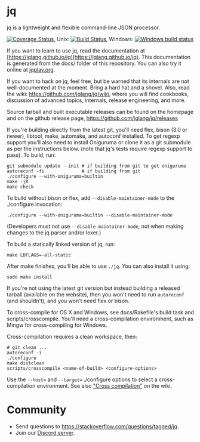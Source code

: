jq
==

jq is a lightweight and flexible command-line JSON processor.

[![Coverage Status](https://coveralls.io/repos/stedolan/jq/badge.svg?branch=master&service=github)](https://coveralls.io/github/stedolan/jq?branch=master),
Unix: [![Build Status](https://travis-ci.org/stedolan/jq.svg?branch=master)](https://travis-ci.org/stedolan/jq),
Windows: [![Windows build status](https://ci.appveyor.com/api/projects/status/mi816811c9e9mx29?svg=true)](https://ci.appveyor.com/project/stedolan/jq)


If you want to learn to use jq, read the documentation at
[https://jqlang.github.io/jq](https://jqlang.github.io/jq).  This
documentation is generated from the docs/ folder of this repository.
You can also try it online at [jqplay.org](https://jqplay.org).

If you want to hack on jq, feel free, but be warned that its internals
are not well-documented at the moment. Bring a hard hat and a
shovel.  Also, read the wiki: https://github.com/jqlang/jq/wiki, where
you will find cookbooks, discussion of advanced topics, internals,
release engineering, and more.

Source tarball and built executable releases can be found on the
homepage and on the github release page, https://github.com/jqlang/jq/releases

If you're building directly from the latest git, you'll need flex,
bison (3.0 or newer), libtool, make, automake, and autoconf installed.
To get regexp support you'll also need to install Oniguruma or clone it as a
git submodule as per the instructions below.
(note that jq's tests require regexp support to pass).  To build, run:

    git submodule update --init # if building from git to get oniguruma
    autoreconf -fi              # if building from git
    ./configure --with-oniguruma=builtin
    make -j8
    make check

To build without bison or flex, add `--disable-maintainer-mode` to the
./configure invocation:

    ./configure --with-oniguruma=builtin --disable-maintainer-mode

(Developers must not use `--disable-maintainer-mode`, not when making
changes to the jq parser and/or lexer.)

To build a statically linked version of jq, run:

    make LDFLAGS=-all-static

After make finishes, you'll be able to use `./jq`.  You can also
install it using:

    sudo make install

If you're not using the latest git version but instead building a
released tarball (available on the website), then you won't need to
run `autoreconf` (and shouldn't), and you won't need flex or bison.

To cross-compile for OS X and Windows, see docs/Rakefile's build task
and scripts/crosscompile.  You'll need a cross-compilation environment,
such as Mingw for cross-compiling for Windows.

Cross-compilation requires a clean workspace, then:

    # git clean ...
    autoreconf -i
    ./configure
    make distclean
    scripts/crosscompile <name-of-build> <configure-options>

Use the `--host=` and `--target=` ./configure options to select a
cross-compilation environment.  See also
["Cross compilation"](https://github.com/jqlang/jq/wiki/Cross-compilation) on
the wiki.


# Community

* Send questions to https://stackoverflow.com/questions/tagged/jq.
* Join our [Discord server](https://discord.gg/yg6yjNmgAC).
